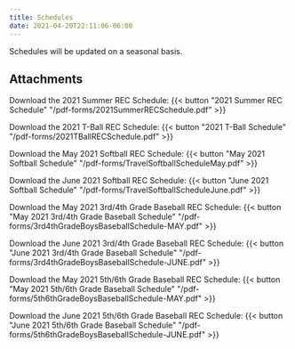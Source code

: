 ```yaml
---
title: Schedules
date: 2021-04-20T22:11:06-06:00
---
```


Schedules will be updated on a seasonal basis.

## Attachments

  Download the 2021 Summer REC Schedule:  {{< button "2021 Summer REC Schedule" "/pdf-forms/2021SummerRECSchedule.pdf" >}}

  Download the 2021 T-Ball REC Schedule:  {{< button "2021 T-Ball Schedule" "/pdf-forms/2021TBallRECSchedule.pdf" >}}

  Download the May 2021 Softball REC Schedule:  {{< button "May 2021 Softball Schedule" "/pdf-forms/TravelSoftballScheduleMay.pdf" >}}

  Download the June 2021 Softball REC Schedule:  {{< button "June 2021 Softball Schedule" "/pdf-forms/TravelSoftballScheduleJune.pdf" >}}

  Download the May 2021 3rd/4th Grade Baseball REC Schedule:  {{< button "May 2021 3rd/4th Grade Baseball Schedule" "/pdf-forms/3rd4thGradeBoysBaseballSchedule-MAY.pdf" >}}

  Download the June 2021 3rd/4th Grade Baseball REC Schedule:  {{< button "June 2021 3rd/4th Grade Baseball Schedule" "/pdf-forms/3rd4thGradeBoysBaseballSchedule-JUNE.pdf" >}}

  Download the May 2021 5th/6th Grade Baseball REC Schedule:  {{< button "May 2021 5th/6th Grade Baseball Schedule" "/pdf-forms/5th6thGradeBoysBaseballSchedule-MAY.pdf" >}}

  Download the June 2021 5th/6th Grade Baseball REC Schedule:  {{< button "June 2021 5th/6th Grade Baseball Schedule" "/pdf-forms/5th6thGradeBoysBaseballSchedule-JUNE.pdf" >}}
